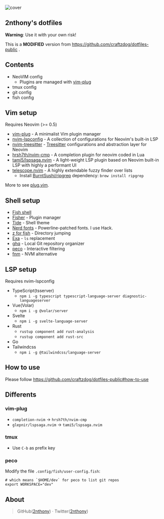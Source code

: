 ![cover](https://cdn.jsdelivr.net/gh/2nthony/statics@main/uPic/YThN7QEsDMLt.png)

## 2nthony's dotfiles

**Warning**: Use it with your own risk!

This is a **MODIFIED** version from https://github.com/craftzdog/dotfiles-public .

## Contents

- NeoVIM config
  - Plugins are managed with [vim-plug](https://github.com/junegunn/vim-plug)
- tmux config
- git config
- fish config

## Vim setup

Requires Neovim (>= 0.5)

- [vim-plug](https://github.com/junegunn/vim-plug) - A minimalist Vim plugin manager
- [nvim-lspconfig](https://github.com/neovim/nvim-lspconfig) - A collection of configurations for Neovim's built-in LSP
- [nvim-treesitter](https://github.com/nvim-treesitter/nvim-treesitter) - [Treesitter](https://github.com/tree-sitter/tree-sitter) configurations and abstraction layer for Neovim
- [hrsh7th/nvim-cmp](https://github.com/hrsh7th/nvim-cmp) - A completion plugin for neovim coded in Lua
- [tami5/lspsaga.nvim](https://github.com/tami5/lspsaga.nvim) - A light-weight LSP plugin based on Neovim built-in LSP with highly a performant UI
- [telescope.nvim](https://github.com/nvim-telescope/telescope.nvim) - A highly extendable fuzzy finder over lists
  - Install [BurntSushi/ripgrep](https://github.com/BurntSushi/ripgrep) dependency: `brew install ripgrep`

More to see [plug.vim](.config/nvim/plug.vim).

## Shell setup

- [Fish shell](https://fishshell.com/)
- [Fisher](https://github.com/jorgebucaran/fisher) - Plugin manager
- [Tide](https://github.com/IlanCosman/tide) - Shell theme
- [Nerd fonts](https://github.com/ryanoasis/nerd-fonts) - Powerline-patched fonts. I use Hack.
- [z for fish](https://github.com/jethrokuan/z) - Directory jumping
- [Exa](https://the.exa.website/) - `ls` replacement
- [ghq](https://github.com/x-motemen/ghq) - Local Git repository organizer
- [peco](https://github.com/peco/peco) - Interactive filtering
- [fnm](https://github.com/Schniz/fnm) - NVM alternative

## LSP setup

Requires nvim-lspconfig

- TypeScript(tsserver)
  - `npm i -g typescript typescript-language-server diagnostic-languageserver`
- Vue(Volar)
  - `npm i -g @volar/server`
- Svelte
  - `npm i -g svelte-language-server`
- Rust
  - `rustup component add rust-analysis`
  - `rustup component add rust-src`
- Go
- Tailwindcss
  - `npm i -g @tailwindcss/language-server`

## How to use

Please follow https://github.com/craftzdog/dotfiles-public#how-to-use

## Differents

### vim-plug

- `completion-nvim` -> `hrsh7th/nvim-cmp`
- `glepnir/lspsaga.nvim` -> `tami5/lspsaga.nvim`

### tmux

- Use `C-b` as prefix key

### peco

Modify the file `.config/fish/user-config.fish`:

```fish
# which means `$HOME/dev` for peco to list git repos
export WORKSPACE="dev"
```

## About

> GitHub([2nthony](https://github.com/2nthony)) · Twitter([2nthony](https://twitter.com/2nthony))
